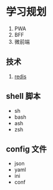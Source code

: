 # 学习规划

1. PWA
2. BFF
3. 微前端

## 技术

1. [redis](https://redis.io/)

## shell 脚本

- sh
- bash
- ash
- zsh

## config 文件

- json
- yaml
- ini
- conf
